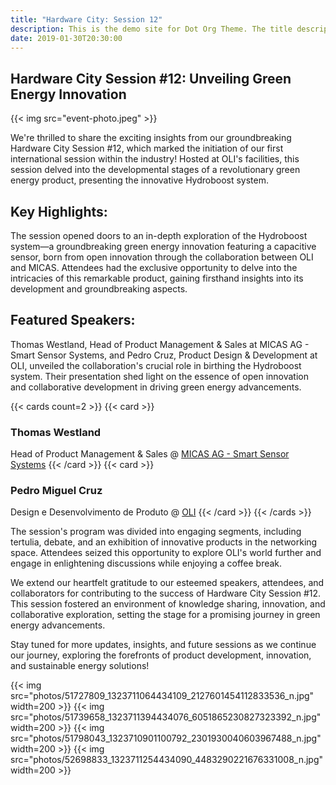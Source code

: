 ```yaml
---
title: "Hardware City: Session 12"
description: This is the demo site for Dot Org Theme. The title description and images front matter is required for meta og content.
date: 2019-01-30T20:30:00
---
```


## Hardware City Session #12: Unveiling Green Energy Innovation

{{< img src="event-photo.jpeg" >}}

We're thrilled to share the exciting insights from our groundbreaking Hardware City Session #12, which marked the initiation of our first international session within the industry! Hosted at OLI's facilities, this session delved into the developmental stages of a revolutionary green energy product, presenting the innovative Hydroboost system.

## Key Highlights:

The session opened doors to an in-depth exploration of the Hydroboost system—a groundbreaking green energy innovation featuring a capacitive sensor, born from open innovation through the collaboration between OLI and MICAS. Attendees had the exclusive opportunity to delve into the intricacies of this remarkable product, gaining firsthand insights into its development and groundbreaking aspects.

## Featured Speakers:

Thomas Westland, Head of Product Management & Sales at MICAS AG - Smart Sensor Systems, and Pedro Cruz, Product Design & Development at OLI, unveiled the collaboration's crucial role in birthing the Hydroboost system. Their presentation shed light on the essence of open innovation and collaborative development in driving green energy advancements.

{{< cards count=2 >}}
{{< card >}}
### Thomas Westland
Head of Product Management & Sales @ [MICAS AG - Smart Sensor Systems](https://www.micas.de)
{{< /card >}}
{{< card >}}
### Pedro Miguel Cruz
Design e Desenvolvimento de Produto @ [OLI](https://www.oli-world.com/pt/)
{{< /card >}}
{{< /cards >}}

The session's program was divided into engaging segments, including tertulia, debate, and an exhibition of innovative products in the networking space. Attendees seized this opportunity to explore OLI's world further and engage in enlightening discussions while enjoying a coffee break.

We extend our heartfelt gratitude to our esteemed speakers, attendees, and collaborators for contributing to the success of Hardware City Session #12. This session fostered an environment of knowledge sharing, innovation, and collaborative exploration, setting the stage for a promising journey in green energy advancements.

Stay tuned for more updates, insights, and future sessions as we continue our journey, exploring the forefronts of product development, innovation, and sustainable energy solutions!

{{< img src="photos/51727809_1323711064434109_2127601454112833536_n.jpg" width=200 >}}
{{< img src="photos/51739658_1323711394434076_6051865230827323392_n.jpg" width=200 >}}
{{< img src="photos/51798043_1323710901100792_2301930040603967488_n.jpg" width=200 >}}
{{< img src="photos/52698833_1323711254434090_4483290221676331008_n.jpg" width=200 >}}
